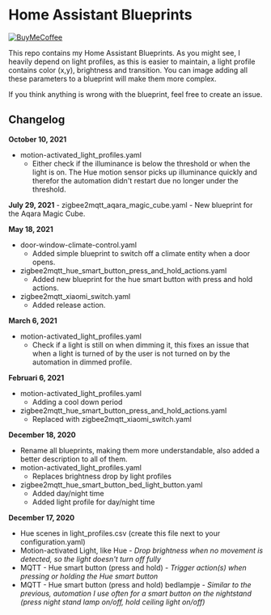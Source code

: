 # Home Assistant Blueprints

[![BuyMeCoffee][buymecoffeebadge]][buymecoffee]

This repo contains my Home Assistant Blueprints.
As you might see, I heavily depend on light profiles, as this is easier to maintain, a light profile contains color (x,y), brightness and transition. You can image adding all these parameters to a blueprint will make them more complex.

If you think anything is wrong with the blueprint, feel free to create an issue.

## Changelog
**October 10, 2021**
  - motion-activated_light_profiles.yaml
	  - Either check if the illuminance is below the threshold or when the light is on. The Hue motion sensor picks up illuminance quickly and therefor the automation didn't restart due no longer under the threshold.

**July 29, 2021**
	- zigbee2mqtt_aqara_magic_cube.yaml
		- New blueprint for the Aqara Magic Cube.

**May 18, 2021**
 - door-window-climate-control.yaml
	 - Added simple blueprint to switch off a climate entity when a door opens.
 - zigbee2mqtt_hue_smart_button_press_and_hold_actions.yaml
   - Added new blueprint for the hue smart button with press and hold actions.
 - zigbee2mqtt_xiaomi_switch.yaml
   - Added release action.

**March 6, 2021**
 - motion-activated_light_profiles.yaml
	 - Check if a light is still on when dimming it, this fixes an issue that when a light is turned of by the user is not turned on by the automation in dimmed profile.

**Februari 6, 2021**
 - motion-activated_light_profiles.yaml
	 - Adding a cool down period
 - zigbee2mqtt_hue_smart_button_press_and_hold_actions.yaml
	 - Replaced with zigbee2mqtt_xiaomi_switch.yaml

**December 18, 2020**
 - Rename all blueprints, making them more understandable, also added a better description to all of them.
 - motion-activated_light_profiles.yaml
	 - Replaces brightness drop by light profiles
 - zigbee2mqtt_hue_smart_button_bed_light_button.yaml
	 - Added day/night time
	 - Added light profile for day/night time

**December 17, 2020**
- Hue scenes in light_profiles.csv (create this file next to your configuration.yaml)
- Motion-activated Light, like Hue - _Drop brightness when no movement is detected, so the light doesn't turn off fully_
- MQTT - Hue smart button (press and hold) - _Trigger action(s) when pressing or holding the Hue smart button_
- MQTT - Hue smart button (press and hold) bedlampje - _Similar to the previous, automation I use often for a smart button on the nightstand (press night stand lamp on/off, hold ceiling light on/off)_

[buymecoffee]: https://www.buymeacoffee.com/golles
[buymecoffeebadge]: https://img.shields.io/badge/buy%20me%20a%20coffee-donate-yellow.svg?style=for-the-badge

